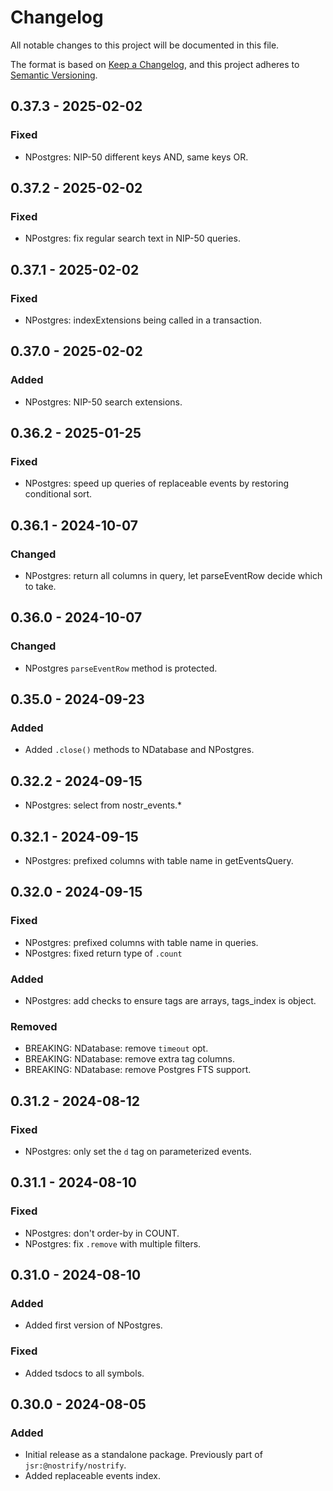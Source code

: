 # Changelog

All notable changes to this project will be documented in this file.

The format is based on [Keep a Changelog](https://keepachangelog.com/en/1.1.0/),
and this project adheres to [Semantic Versioning](https://semver.org/spec/v2.0.0.html).

## 0.37.3 - 2025-02-02

### Fixed

- NPostgres: NIP-50 different keys AND, same keys OR.

## 0.37.2 - 2025-02-02

### Fixed

- NPostgres: fix regular search text in NIP-50 queries.

## 0.37.1 - 2025-02-02

### Fixed

- NPostgres: indexExtensions being called in a transaction.

## 0.37.0 - 2025-02-02

### Added

- NPostgres: NIP-50 search extensions.

## 0.36.2 - 2025-01-25

### Fixed

- NPostgres: speed up queries of replaceable events by restoring conditional sort.

## 0.36.1 - 2024-10-07

### Changed

- NPostgres: return all columns in query, let parseEventRow decide which to take.

## 0.36.0 - 2024-10-07

### Changed

- NPostgres `parseEventRow` method is protected.

## 0.35.0 - 2024-09-23

### Added

- Added `.close()` methods to NDatabase and NPostgres.

## 0.32.2 - 2024-09-15

- NPostgres: select from nostr_events.*

## 0.32.1 - 2024-09-15

- NPostgres: prefixed columns with table name in getEventsQuery.

## 0.32.0 - 2024-09-15

### Fixed

- NPostgres: prefixed columns with table name in queries.
- NPostgres: fixed return type of `.count`

### Added

- NPostgres: add checks to ensure tags are arrays, tags_index is object.

### Removed

- BREAKING: NDatabase: remove `timeout` opt.
- BREAKING: NDatabase: remove extra tag columns.
- BREAKING: NDatabase: remove Postgres FTS support.

## 0.31.2 - 2024-08-12

### Fixed

- NPostgres: only set the `d` tag on parameterized events.

## 0.31.1 - 2024-08-10

### Fixed

- NPostgres: don't order-by in COUNT.
- NPostgres: fix `.remove` with multiple filters.

## 0.31.0 - 2024-08-10

### Added

- Added first version of NPostgres.

### Fixed

- Added tsdocs to all symbols.

## 0.30.0 - 2024-08-05

### Added

- Initial release as a standalone package. Previously part of `jsr:@nostrify/nostrify`.
- Added replaceable events index.
